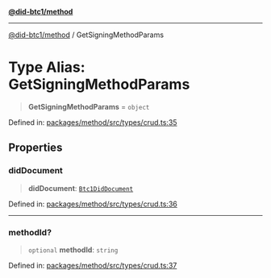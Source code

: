 [**@did-btc1/method**](../README.md)

***

[@did-btc1/method](../globals.md) / GetSigningMethodParams

# Type Alias: GetSigningMethodParams

> **GetSigningMethodParams** = `object`

Defined in: [packages/method/src/types/crud.ts:35](https://github.com/dcdpr/did-btc1-js/blob/751aedd75738c26882a2149e644ae32b9e424707/packages/method/src/types/crud.ts#L35)

## Properties

### didDocument

> **didDocument**: [`Btc1DidDocument`](../classes/Btc1DidDocument.md)

Defined in: [packages/method/src/types/crud.ts:36](https://github.com/dcdpr/did-btc1-js/blob/751aedd75738c26882a2149e644ae32b9e424707/packages/method/src/types/crud.ts#L36)

***

### methodId?

> `optional` **methodId**: `string`

Defined in: [packages/method/src/types/crud.ts:37](https://github.com/dcdpr/did-btc1-js/blob/751aedd75738c26882a2149e644ae32b9e424707/packages/method/src/types/crud.ts#L37)
